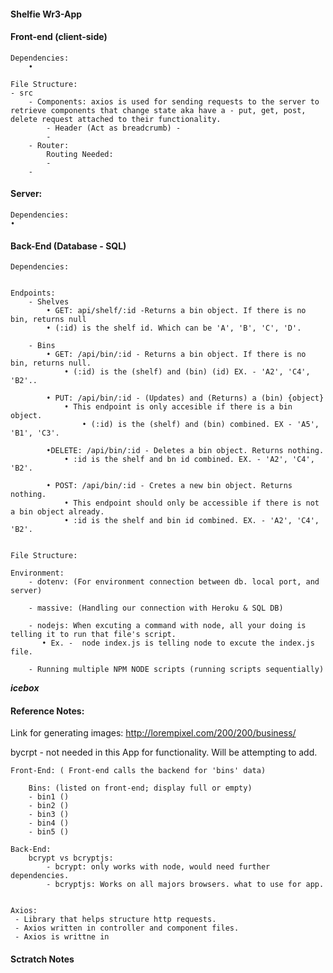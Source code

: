 #### Shelfie Wr3-App

#### Front-end (client-side)

    Dependencies:
        •

    File Structure:
    - src
        - Components: axios is used for sending requests to the server to retrieve components that change state aka have a - put, get, post, delete request attached to their functionality. 
            - Header (Act as breadcrumb) - 
            - 
        - Router:
            Routing Needed:
            - 
        -
        


#### Server:
    Dependencies:
    •



#### Back-End (Database - SQL)

    Dependencies:
       

    Endpoints:
        - Shelves
            • GET: api/shelf/:id -Returns a bin object. If there is no bin, returns null
            • (:id) is the shelf id. Which can be 'A', 'B', 'C', 'D'.

        - Bins
            • GET: /api/bin/:id - Returns a bin object. If there is no bin, returns null. 
                • (:id) is the (shelf) and (bin) (id) EX. - 'A2', 'C4', 'B2'..

            • PUT: /api/bin/:id - (Updates) and (Returns) a (bin) {object}
                • This endpoint is only accesible if there is a bin object.
                    • (:id) is the (shelf) and (bin) combined. EX - 'A5', 'B1', 'C3'.

            •DELETE: /api/bin/:id - Deletes a bin object. Returns nothing.
                • :id is the shelf and bn id combined. EX. - 'A2', 'C4', 'B2'.
            
            • POST: /api/bin/:id - Cretes a new bin object. Returns nothing. 
                • This endpoint should only be accessible if there is not a bin object already. 
                • :id is the shelf and bin id combined. EX. - 'A2', 'C4', 'B2'.


    File Structure:

    Environment:
        - dotenv: (For environment connection between db. local port, and server)

        - massive: (Handling our connection with Heroku & SQL DB)

        - nodejs: When excuting a command with node, all your doing is telling it to run that file's script. 
           • Ex. -  node index.js is telling node to excute the index.js file.

        - Running multiple NPM NODE scripts (running scripts sequentially)





***icebox***


#### Reference Notes: 


Link for generating images: http://lorempixel.com/200/200/business/


bycrpt - not needed in this App for functionality. Will be attempting to add. 


    Front-End: ( Front-end calls the backend for 'bins' data)

        Bins: (listed on front-end; display full or empty)
        - bin1 ()
        - bin2 ()
        - bin3 ()
        - bin4 ()
        - bin5 ()

    Back-End:
        bcrypt vs bcryptjs:
            - bcrypt: only works with node, would need further dependencies.
            - bcryptjs: Works on all majors browsers. what to use for app.


    Axios:
     - Library that helps structure http requests.
     - Axios written in controller and component files.
     - Axios is writtne in 




 #### Sctratch Notes


